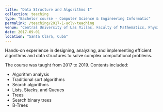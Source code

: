 ```yaml
---
title: "Data Structure and Algorithms I"
collection: teaching
type: "Bachelor course - Computer Science & Engineering Informatic"
permalink: /teaching/2017-1-uclv-teaching
venue: "Central University of Las Villas, Faculty of Mathematics, Physics, and Informatics"
date: 2017-09-01
location: "Santa Clara, Cuba"
---
```


Hands-on experience in designing, analyzing, and implementing efficient algorithms and data structures to solve complex computational problems.

The course was taught from 2017 to 2019. Contents included:

* Algorithm analysis
* Traditional sort algorithms
* Search algorithms
* Lists, Stacks, and Queues
* Trees
* Search binary trees
* B-Trees
